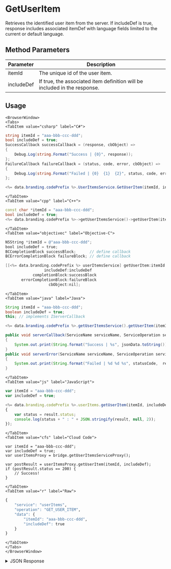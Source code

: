 # GetUserItem

Retrieves the identified user item from the server. If includeDef is true, response includes associated itemDef with language fields limited to the current or default language.

<PartialServop service_name="userItems" operation_name="GET_USER_ITEM" />

## Method Parameters
Parameter | Description
--------- | -----------
itemId | The unique id of the user item. 
includeDef | If true, the associated item definition will be included in the response. 

## Usage

```mdx-code-block
<BrowserWindow>
<Tabs>
<TabItem value="csharp" label="C#">
```

```csharp
string itemId = "aaa-bbb-ccc-ddd";
bool includeDef = true;
SuccessCallback successCallback = (response, cbObject) =>
{
    Debug.Log(string.Format("Success | {0}", response));
};
FailureCallback failureCallback = (status, code, error, cbObject) =>
{
    Debug.Log(string.Format("Failed | {0}  {1}  {2}", status, code, error));
};

<%= data.branding.codePrefix %>.UserItemsService.GetUserItem(itemId, includeDef, successCallback, failureCallback);
```

```mdx-code-block
</TabItem>
<TabItem value="cpp" label="C++">
```

```cpp
const char *itemId = "aaa-bbb-ccc-ddd";
bool includeDef = true;
<%= data.branding.codePrefix %>->getUserItemsService()->getUserItem(itemId, includeDef, this);
```

```mdx-code-block
</TabItem>
<TabItem value="objectivec" label="Objective-C">
```

```objectivec
NSString *itemId = @"aaa-bbb-ccc-ddd";
bool includeDef = true;
BCCompletionBlock successBlock;      // define callback
BCErrorCompletionBlock failureBlock; // define callback

[[<%= data.branding.codePrefix %> userItemsService] getUserItem:itemId
                 includeDef:includeDef
            completionBlock:successBlock
       errorCompletionBlock:failureBlock
                   cbObject:nil];
```

```mdx-code-block
</TabItem>
<TabItem value="java" label="Java">
```

```java
String itemId = "aaa-bbb-ccc-ddd";
boolean includeDef = true;
this; // implements IServerCallback

<%= data.branding.codePrefix %>.getUserItemsService().getUserItem(itemId, includeDef, this);

public void serverCallback(ServiceName serviceName, ServiceOperation serviceOperation, JSONObject jsonData)
{
    System.out.print(String.format("Success | %s", jsonData.toString()));
}
public void serverError(ServiceName serviceName, ServiceOperation serviceOperation, int statusCode, int reasonCode, String jsonError)
{
    System.out.print(String.format("Failed | %d %d %s", statusCode,  reasonCode, jsonError.toString()));
}
```

```mdx-code-block
</TabItem>
<TabItem value="js" label="JavaScript">
```

```javascript
var itemId = "aaa-bbb-ccc-ddd";
var includeDef = true;

<%= data.branding.codePrefix %>.userItems.getUserItem(itemId, includeDef, result =>
{
    var status = result.status;
    console.log(status + " : " + JSON.stringify(result, null, 2));
});
```

```mdx-code-block
</TabItem>
<TabItem value="cfs" label="Cloud Code">
```

```cfscript
var itemId = "aaa-bbb-ccc-ddd";
var includeDef = true;
var userItemsProxy = bridge.getUserItemsServiceProxy();

var postResult = userItemsProxy.getUserItem(itemId, includeDef);
if (postResult.status == 200) {
    // Success!
}
```

```mdx-code-block
</TabItem>
<TabItem value="r" label="Raw">
```

```r
{
	"service": "userItems",
	"operation": "GET_USER_ITEM",
	"data": {
		"itemId": "aaa-bbb-ccc-ddd",
		"includeDef": true
	}
}
```

```mdx-code-block
</TabItem>
</Tabs>
</BrowserWindow>
```

<details>
<summary>JSON Response</summary>

```json
{
  "data": {
    "item": {
      "itemId": "2f100f95-60cd-436e-b973-e33cbc6b3728",
      "defId": "medal_bronze_2",
      "quantity": 1,
      "usesLeft": null,
      "coolDownStart": -1,
      "recoveryStart": -1,
      "itemData": {},
      "giftedTo": null,
      "giftedFrom": null,
      "blockId": null,
      "createdAt": 1566849320462,
      "updatedAt": 1566849320462,
      "version": 1,
      "maxUses": null,
      "coolDownUntil": -1,
      "recoveryUntil": -1,
      "itemDef": {
        "defId": "medal_bronze_2",
        "name": "Medium Bronze Medal",
        "desc": "",
        "type": "ITEM",
        "category": "collectable",
        "tags": [
          "medal"
        ],
        "buyPrice": {},
        "sellPrice": {},
        "image": null,
        "resourceGroup": null,
        "resourceTag": null,
        "meta": {},
        "pState": "PUBLISHED",
        "publishedAt": 1566585957049,
        "stackable": false,
        "consumable": false,
        "uses": null,
        "coolDownSecs": 0,
        "recoverySecs": 0,
        "activatable": false,
        "statusName": null,
        "activeSecs": null,
        "tradable": false,
        "blockchain": false,
        "blockchainDefId": null
      }
    }
  },
  "status": 200
}
```
</details>

